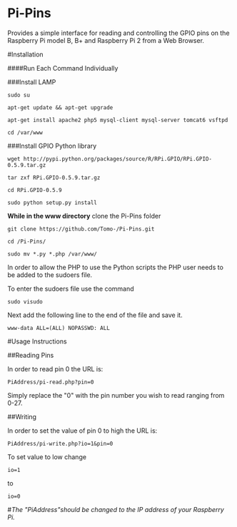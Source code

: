 # Pi-Pins
Provides a simple interface for reading and controlling the GPIO pins on the Raspberry Pi model B, B+ and Raspberry Pi 2 from a Web Browser.



#Installation

####Run Each Command Individually

###Install LAMP

    sudo su
    
    apt-get update && apt-get upgrade

    apt-get install apache2 php5 mysql-client mysql-server tomcat6 vsftpd

    cd /var/www

###Install GPIO Python library

    wget http://pypi.python.org/packages/source/R/RPi.GPIO/RPi.GPIO-0.5.9.tar.gz

    tar zxf RPi.GPIO-0.5.9.tar.gz

    cd RPi.GPIO-0.5.9

    sudo python setup.py install

**While in the www directory** clone the Pi-Pins folder

    git clone https://github.com/Tomo-/Pi-Pins.git
    
    cd /Pi-Pins/
    
    sudo mv *.py *.php /var/www/
    
    
    
In order to allow the PHP to use the Python scripts the PHP user needs to be added to the sudoers file.

To enter the sudoers file use the command

    sudo visudo

Next add the following line to the end of the file and save it.

    www-data ALL=(ALL) NOPASSWD: ALL

#Usage Instructions


##Reading Pins

In order to read pin 0 the URL is:

    PiAddress/pi-read.php?pin=0

Simply replace the "0" with the pin number you wish to read ranging from 0-27.


##Writing

In order to set the value of pin 0 to high the URL is:

    PiAddress/pi-write.php?io=1&pin=0

To set value to low change

    io=1

to

    io=0

#*The "PiAddress"should be changed to the IP address of your Raspberry Pi.*
